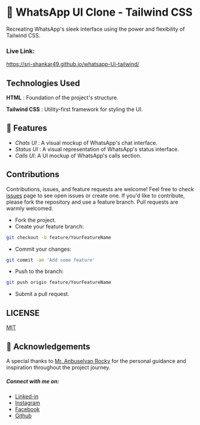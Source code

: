 # 💬 WhatsApp UI Clone - Tailwind CSS

Recreating WhatsApp's sleek interface using the power and flexibility of Tailwind CSS.

### Live Link: 

https://sri-shankar49.github.io/whatsapp-Ui-tailwind/

## Technologies Used

**HTML** : Foundation of the project's structure.

**Tailwind CSS** : Utility-first framework for styling the UI.

## 🌟 Features

- _Chats UI_ : A visual mockup of WhatsApp's chat interface.
- _Status UI_ : A visual representation of WhatsApp's status interface.
- _Calls UI_: A UI mockup of WhatsApp's calls section.

## Contributions

Contributions, issues, and feature requests are welcome! Feel free to check [issues](https://github.com/danielace1/Whatsapp-UI-Tailwind/issues) page to see open issues or create one. If you'd like to contribute, please fork the repository and use a feature branch. Pull requests are warmly welcomed.

- Fork the project.
- Create your feature branch:

```sh
git checkout -b feature/YourFeatureName
```

- Commit your changes:

```sh
git commit -am 'Add some feature'
```

- Push to the branch:

```sh
git push origin feature/YourFeatureName
```

- Submit a pull request.

## LICENSE

[MIT](\LICENSE)

## 🎉 Acknowledgements

A special thanks to [Mr. Anbuselvan
Rocky](https://github.com/anburocky3) for the personal guidance and inspiration throughout the project journey.

##### Connect with me on:

- [Linked-in](https://www.linkedin.com/in/sudharsan-a-b40506290/)
- [Instagram](https://instagram.com/sudharsan_daniel)
- [Facebook](https"//https://www.facebook.com/sudharsandaniel.sudharsandaniel)
- [Github](https://github.com/danielace1)